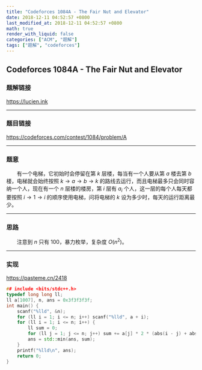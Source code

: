 ```yaml
---
title: "Codeforces 1084A - The Fair Nut and Elevator"
date: 2018-12-11 04:52:57 +0800
last_modified_at: 2018-12-11 04:52:57 +0800
math: true
render_with_liquid: false
categories: ["ACM", "题解"]
tags: ["题解", "codeforces"]
---
```


## Codeforces 1084A - The Fair Nut and Elevator

### 题解链接

https://lucien.ink

---
### 题目链接

https://codeforces.com/contest/1084/problem/A

---
### 题意

&emsp;&emsp;有一个电梯，它初始时会停留在第 $k$ 层楼，每当有一个人要从第 $a$ 楼去第 $b$ 楼，电梯就会始终按照 $k \rightarrow a \rightarrow b \rightarrow k$ 的路线去运行，而且电梯最多只会同时容纳一个人，现在有一个 $n$ 层楼的楼房，第 $i$ 层有 $a_i$ 个人，这一层的每个人每天都要按照 $i \rightarrow 1 \rightarrow i$ 的顺序使用电梯，问将电梯的 $k$ 设为多少时，每天的运行距离最少。

---
### 思路

&emsp;&emsp;注意到 $n$ 只有 $100$，暴力枚举，复杂度 $O(n ^ 2)$。

---
### 实现

https://pasteme.cn/2418

```cpp
## include <bits/stdc++.h>
typedef long long ll;
ll a[1007], n, ans = 0x3f3f3f3f;
int main() {
    scanf("%lld", &n);
    for (ll i = 1; i <= n; i++) scanf("%lld", a + i);
    for (ll i = 1; i <= n; i++) {
        ll sum = 0;
        for (ll j = 1; j <= n; j++) sum += a[j] * 2 * (abs(i - j) + abs(j - 1) + abs(1 - i));
        ans = std::min(ans, sum);
    }
    printf("%lld\n", ans);
    return 0;
}
```